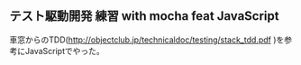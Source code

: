 ## テスト駆動開発 練習 with mocha feat JavaScript

車窓からのTDD(http://objectclub.jp/technicaldoc/testing/stack_tdd.pdf )を参考にJavaScriptでやった。

